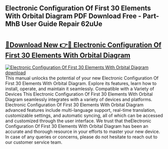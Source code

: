 ## Electronic Configuration Of First 30 Elements With Orbital Diagram PDF Download Free - Part-MhB User Guide Repair 62uUe

# <h2><a href="http://dfsoriq.blite.top/?on=Electronic+Configuration+Of+First+30+Elements+With+Orbital+Diagram">🔗Download New 👉🔴 Electronic Configuration Of First 30 Elements With Orbital Diagram</a></h2>

[![Electronic Configuration Of First 30 Elements With Orbital Diagram download](https://i.imgur.com/lujVjoI.png)](http://dfsoriq.blite.top/?on=Electronic+Configuration+Of+First+30+Elements+With+Orbital+Diagram)
This manual unlocks the potential of your new Electronic Configuration Of First 30 Elements With Orbital Diagram. Explore its features, learn how to install, operate, and maintain it seamlessly. Compatible with a Variety of Devices This Electronic Configuration Of First 30 Elements With Orbital Diagram seamlessly integrates with a variety of devices and platforms. Electronic Configuration Of First 30 Elements With Orbital Diagram advanced features include multi-language support, real-time translation, customizable settings, and automatic syncing, all of which can be accessed and customized through the user interface. We trust that theElectronic Configuration Of First 30 Elements With Orbital Diagram has been an accurate and thorough resource in your efforts to master your new device. In case of any queries or concerns, please do not hesitate to reach out to our customer service team.
